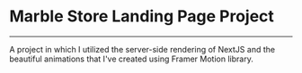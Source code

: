 <h1>Marble Store Landing Page Project</h1>
<hr/>

A project in which I utilized the server-side rendering of NextJS and the beautiful animations that I've created using Framer Motion library.
